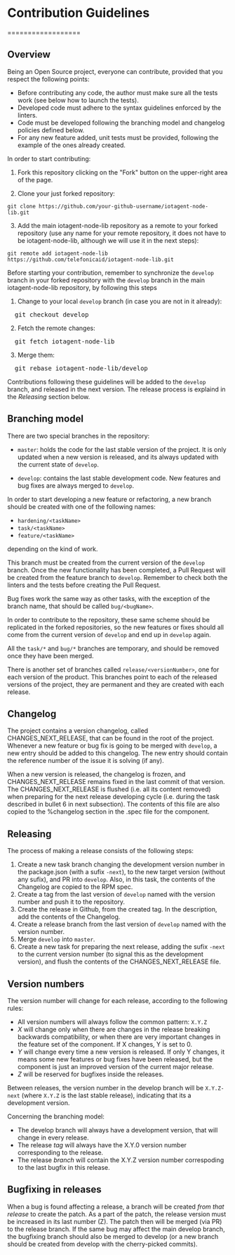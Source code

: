 # Contribution Guidelines
==================
## Overview
Being an Open Source project, everyone can contribute, provided that you respect the following points:
* Before contributing any code, the author must make sure all the tests work (see below how to launch the tests).
* Developed code must adhere to the syntax guidelines enforced by the linters.
* Code must be developed following the branching model and changelog policies defined below.
* For any new feature added, unit tests must be provided, following the example of the ones already created.

In order to start contributing:

1. Fork this repository clicking on the "Fork" button on the upper-right area of the page.

2. Clone your just forked repository:
```
git clone https://github.com/your-github-username/iotagent-node-lib.git
```
3. Add the main iotagent-node-lib repository as a remote to your forked repository (use any name for your remote
repository, it does not have to be iotagent-node-lib, although we will use it in the next steps):
```
git remote add iotagent-node-lib https://github.com/telefonicaid/iotagent-node-lib.git
```

Before starting your contribution, remember to synchronize the `develop` branch in your forked repository with the `develop`
branch in the main iotagent-node-lib repository, by following this steps

1. Change to your local `develop` branch (in case you are not in it already):
<pre>
  git checkout develop
</pre>
2. Fetch the remote changes:
<pre>
  git fetch iotagent-node-lib
</pre>
3. Merge them:
<pre>
  git rebase iotagent-node-lib/develop
</pre>

Contributions following these guidelines will be added to the `develop` branch, and released in the next version. The
release process is explaind in the *Releasing* section below.

## Branching model
There are two special branches in the repository:

* `master`: holds the code for the last stable version of the project. It is only updated when a new version is released,
and its always updated with the current state of `develop`.

* `develop`: contains the last stable development code. New features and bug fixes are always merged to `develop`.

In order to start developing a new feature or refactoring, a new branch should be created with one of the following names:

* `hardening/<taskName>`
* `task/<taskName>`
* `feature/<taskName>`

depending on the kind of work.

This branch must be created from the current version of the `develop` branch. Once the new functionality has been
completed, a Pull Request will be created from the feature branch to `develop`. Remember to check both the linters
and the tests before creating the Pull Request.

Bug fixes work the same way as other tasks, with the exception of the branch name, that should be called `bug/<bugName>`.

In order to contribute to the repository, these same scheme should be replicated in the forked repositories, so the
new features or fixes should all come from the current version of `develop` and end up in `develop` again.

All the `task/*` and `bug/*` branches are temporary, and should be removed once they have been merged.

There is another set of branches called `release/<versionNumber>`, one for each version of the product. This branches
point to each of the released versions of the project, they are permanent and they are created with each release.

## Changelog
The project contains a version changelog, called CHANGES_NEXT_RELEASE, that can be found in the root of the project.
Whenever a new feature or bug fix is going to be merged with `develop`, a new entry should be added to this changelog.
The new entry should contain the reference number of the issue it is solving (if any).

When a new version is released, the changelog is frozen, and CHANGES_NEXT_RELEASE remains fixed in the last commit of
that version. The CHANGES_NEXT_RELEASE is flushed (i.e. all its content removed) when preparing for the next release
developing cycle (i.e. during the task described in bullet 6 in next subsection). The contents of this file are also
copied to the %changelog section in the .spec file for the component.

## Releasing
The process of making a release consists of the following steps:
1. Create a new task branch changing the development version number in the package.json (with a sufix `-next`), to the
new target version (without any sufix), and PR into `develop`. Also, in this task, the contents of the Changelog are
copied to the RPM spec.
2. Create a tag from the last version of `develop` named with the version number and push it to the repository.
3. Create the release in Github, from the created tag. In the description, add the contents of the Changelog.
4. Create a release branch from the last version of `develop` named with the version number.
5. Merge `develop` into `master`.
6. Create a new task for preparing the next release, adding the sufix `-next` to the current version number (to signal
this as the development version), and flush the contents of the CHANGES_NEXT_RELEASE file.

## Version numbers
The version number will change for each release, according to the following rules:

* All version numbers will always follow the common pattern: `X.Y.Z`
* *X* will change only when there are changes in the release breaking backwards compatibility, or when there are
very important changes in the feature set of the component. If X changes, Y is set to 0.
* *Y* will change every time a new version is released. If only Y changes, it means some new features or bug fixes
have been released, but the component is just an improved version of the current major release.
* *Z* will be reserved for bugfixes inside the releases.

Between releases, the version number in the develop branch will be `X.Y.Z-next` (where `X.Y.Z` is the last stable
release), indicating that its a development version.

Concerning the branching model:
* The develop branch will always have a development version, that will change in every release.
* The release *tag* will always have the X.Y.0 version number corresponding to the release.
* The release *branch* will contain the X.Y.Z version number correspoding to the last bugfix in this release.

## Bugfixing in releases
When a bug is found affecting a release, a branch will be created *from that release* to create the patch. As a part
of the patch, the release version must be increased in its last number (Z). The patch then will be merged (via PR)
to the release branch. If the same bug may affect the main develop branch, the bugfixing branch should also be merged
to develop (or a new branch should be created from develop with the cherry-picked commits).

